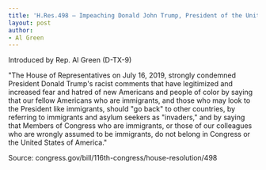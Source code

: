 ```yaml
---
title: 'H.Res.498 — Impeaching Donald John Trump, President of the United States, of high misdemeanors'
layout: post
author:
- Al Green
---
```


Introduced by Rep. Al Green (D-TX-9)

"The House of Representatives on July 16, 2019, strongly condemned President Donald Trump's racist comments that have legitimized and increased fear and hatred of new Americans and people of color by saying that our fellow Americans who are immigrants, and those who may look to the President like immigrants, should "go back" to other countries, by referring to immigrants and asylum seekers as "invaders," and by saying that Members of Congress who are immigrants, or those of our colleagues who are wrongly assumed to be immigrants, do not belong in Congress or the United States of America."

Source: congress.gov/bill/116th-congress/house-resolution/498

